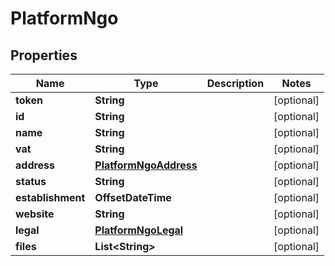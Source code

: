 

# PlatformNgo


## Properties

Name | Type | Description | Notes
------------ | ------------- | ------------- | -------------
**token** | **String** |  |  [optional]
**id** | **String** |  |  [optional]
**name** | **String** |  |  [optional]
**vat** | **String** |  |  [optional]
**address** | [**PlatformNgoAddress**](PlatformNgoAddress.md) |  |  [optional]
**status** | **String** |  |  [optional]
**establishment** | **OffsetDateTime** |  |  [optional]
**website** | **String** |  |  [optional]
**legal** | [**PlatformNgoLegal**](PlatformNgoLegal.md) |  |  [optional]
**files** | **List&lt;String&gt;** |  |  [optional]



